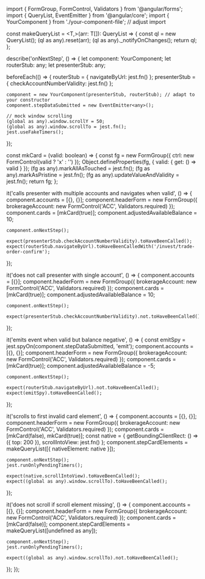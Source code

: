 import { FormGroup, FormControl, Validators } from '@angular/forms';
import { QueryList, EventEmitter } from '@angular/core';
import { YourComponent } from './your-component-file'; // adjust import

const makeQueryList = <T,>(arr: T[]): QueryList<T> => {
  const ql = new QueryList<T>();
  (ql as any).reset(arr);
  (ql as any)._notifyOnChanges();
  return ql;
};

describe('onNextStep', () => {
  let component: YourComponent;
  let routerStub: any;
  let presenterStub: any;

  beforeEach(() => {
    routerStub = { navigateByUrl: jest.fn() };
    presenterStub = { checkAccountNumberValidity: jest.fn() };

    component = new YourComponent(presenterStub, routerStub); // adapt to your constructor
    component.stepDataSubmitted = new EventEmitter<any>();

    // mock window scrolling
    (global as any).window.scrollY = 50;
    (global as any).window.scrollTo = jest.fn();
    jest.useFakeTimers();
  });

  const mkCard = (valid: boolean) => {
    const fg = new FormGroup({ ctrl: new FormControl(valid ? 'x' : '') });
    Object.defineProperties(fg, { valid: { get: () => valid } });
    (fg as any).markAllAsTouched = jest.fn();
    (fg as any).markAsPristine = jest.fn();
    (fg as any).updateValueAndValidity = jest.fn();
    return fg;
  };

  it('calls presenter with multiple accounts and navigates when valid', () => {
    component.accounts = [{}, {}];
    component.headerForm = new FormGroup({ brokerageAccount: new FormControl('ACC', Validators.required) });
    component.cards = [mkCard(true)];
    component.adjustedAvailableBalance = 10;

    component.onNextStep();

    expect(presenterStub.checkAccountNumberValidity).toHaveBeenCalled();
    expect(routerStub.navigateByUrl).toHaveBeenCalledWith('/invest/trade-order-confirm');
  });

  it('does not call presenter with single account', () => {
    component.accounts = [{}];
    component.headerForm = new FormGroup({ brokerageAccount: new FormControl('ACC', Validators.required) });
    component.cards = [mkCard(true)];
    component.adjustedAvailableBalance = 10;

    component.onNextStep();

    expect(presenterStub.checkAccountNumberValidity).not.toHaveBeenCalled();
  });

  it('emits event when valid but balance negative', () => {
    const emitSpy = jest.spyOn(component.stepDataSubmitted, 'emit');
    component.accounts = [{}, {}];
    component.headerForm = new FormGroup({ brokerageAccount: new FormControl('ACC', Validators.required) });
    component.cards = [mkCard(true)];
    component.adjustedAvailableBalance = -5;

    component.onNextStep();

    expect(routerStub.navigateByUrl).not.toHaveBeenCalled();
    expect(emitSpy).toHaveBeenCalled();
  });

  it('scrolls to first invalid card element', () => {
    component.accounts = [{}, {}];
    component.headerForm = new FormGroup({ brokerageAccount: new FormControl('ACC', Validators.required) });
    component.cards = [mkCard(false), mkCard(true)];
    const native = { 
      getBoundingClientRect: () => ({ top: 200 }),
      scrollIntoView: jest.fn() 
    };
    component.stepCardElements = makeQueryList<any>([{ nativeElement: native }]);

    component.onNextStep();
    jest.runOnlyPendingTimers();

    expect(native.scrollIntoView).toHaveBeenCalled();
    expect((global as any).window.scrollTo).toHaveBeenCalled();
  });

  it('does not scroll if scroll element missing', () => {
    component.accounts = [{}, {}];
    component.headerForm = new FormGroup({ brokerageAccount: new FormControl('ACC', Validators.required) });
    component.cards = [mkCard(false)];
    component.stepCardElements = makeQueryList<any>([undefined as any]);

    component.onNextStep();
    jest.runOnlyPendingTimers();

    expect((global as any).window.scrollTo).not.toHaveBeenCalled();
  });
});